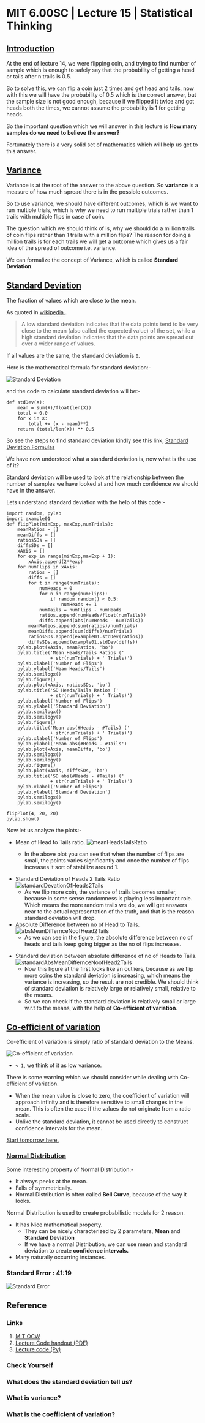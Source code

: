 # MIT 6.00SC | Lecture 15 | Statistical Thinking #

## [Introduction ](https://www.youtube.com/watch?v=VqZBqoZgL7k&list=PLB2BE3D6CA77BB8F7#t=85) ##

At the end of lecture 14, we were flipping coin, and trying to find number of sample which is enough to safely say that the probability of getting a head or tails after n trails is 0.5.

So to solve this, we can flip a coin just 2 times and get head and tails, now with this we will have the probability of 0.5 which is the correct answer, but the sample size is not good enough, because if we flipped it twice and got heads both the times, we cannot assume the probability is 1 for getting heads.

So the important question which we will answer in this lecture is **How many samples do we need to believe the answer?**

Fortunately there is a very solid set of mathematics which will help us get to this answer.

## [Variance ](https://www.youtube.com/watch?v=VqZBqoZgL7k&list=PLB2BE3D6CA77BB8F7#t=205) ##

Variance is at the root of the answer to the above question. So **variance** is a measure of how much spread there is in the possible outcomes.

So to use variance, we should have different outcomes, which is we want to run multiple trials, which is why we need to run multiple trials rather than 1 trails with multiple flips in case of coin.

The question which we should think of is, why we should do a million trails of coin flips rather than 1 trails with a million flips? The reason for doing a million trails is for each trails we will get a outcome which gives us a fair idea of the spread of outcome i.e. variance.


We can formalize the concept of Variance, which is called **Standard Deviation**.

## [Standard Deviation ](https://www.youtube.com/watch?v=VqZBqoZgL7k&list=PLB2BE3D6CA77BB8F7#t=329) ##

The fraction of values which are close to the mean.

As quoted in [wikipedia ](http://en.wikipedia.org/wiki/Standard_deviation).

>  A low standard deviation indicates that the data points tend to be very close to the mean (also called the expected value) of the set, while a high standard deviation indicates that the data points are spread out over a wider range of values.

If all values are the same, the standard deviation is `0`.

Here is the mathematical formula for standard deviation:-

![Standard Deviation ](http://geographyfieldwork.com/standa5.gif)

and the code to calculate standard deviation will be:- 

````
def stdDev(X):
    mean = sum(X)/float(len(X))
    total = 0.0
    for x in X:
        total += (x - mean)**2
    return (total/len(X)) ** 0.5
````

So see the steps to find standard deviation kindly see this link, [Standard Deviation Formulas](http://www.mathsisfun.com/data/standard-deviation-formulas.html)

We have now understood what a standard deviation is, now what is the use of it?

Standard deviation will be used to look at the relationship between the number of samples we have looked at and how much confidence we should have in the answer.

Lets understand standard deviation with the help of this code:-

````
import random, pylab
import example01
def flipPlot(minExp, maxExp,numTrials):
    meanRatios = []
    meanDiffs = []
    ratiosSDs = []
    diffsSDs = []
    xAxis = []
    for exp in range(minExp,maxExp + 1):
        xAxis.append(2**exp)
    for numFlips in xAxis:
        ratios = []
        diffs = []
        for t in range(numTrials):
            numHeads = 0
            for n in range(numFlips):
                if random.random() < 0.5:
                    numHeads += 1
            numTails = numFlips - numHeads
            ratios.append(numHeads/float(numTails))
            diffs.append(abs(numHeads - numTails))
        meanRatios.append(sum(ratios)/numTrials)
        meanDiffs.append(sum(diffs)/numTrials)
        ratiosSDs.append(example01.stdDev(ratios))
        diffsSDs.append(example01.stdDev(diffs))
    pylab.plot(xAxis, meanRatios, 'bo')
    pylab.title('Mean Heads/Tails Ratios ('
                + str(numTrials) + ' Trials)')
    pylab.xlabel('Number of Flips')
    pylab.ylabel('Mean Heads/Tails')
    pylab.semilogx()
    pylab.figure()
    pylab.plot(xAxis, ratiosSDs, 'bo')
    pylab.title('SD Heads/Tails Ratios ('
                + str(numTrials) + ' Trials)')
    pylab.xlabel('Number of Flips')
    pylab.ylabel('Standard Deviation')
    pylab.semilogx()
    pylab.semilogy()
    pylab.figure()
    pylab.title('Mean abs(#Heads - #Tails) ('
                + str(numTrials) + ' Trials)')
    pylab.xlabel('Number of Flips')
    pylab.ylabel('Mean abs(#Heads - #Tails')
    pylab.plot(xAxis, meanDiffs, 'bo')
    pylab.semilogx()
    pylab.semilogy()
    pylab.figure()
    pylab.plot(xAxis, diffsSDs, 'bo')
    pylab.title('SD abs(#Heads - #Tails) ('
                + str(numTrials) + ' Trials)')
    pylab.xlabel('Number of Flips')
    pylab.ylabel('Standard Deviation')
    pylab.semilogx()
    pylab.semilogy()

flipPlot(4, 20, 20)
pylab.show()    
````

Now let us analyze the plots:-

* Mean of Head to Tails ratio.
     ![meanHeadsTailsRatio](images/meanHeadsTailsRatio.png)

    * In the above plot you can see that when the number of flips are small, the points varies significantly and once the number of flips increases it sort of stabilize around 1.
+ Standard Deviation of Heads 2 Tails Ratio
     ![standardDevationOfHeads2Tails](images/standardDevationOfHeads2Tails.png)
     * As we flip more coin, the variance of trails becomes smaller, because in some sense randomness is playing less important role. Which means the more random trails we do, we will get answers near to the actual representation of the truth, and that is the reason standard deviation will drop.
+ Absolute Difference between no of Head to Tails.
     ![absMeanDiffernceNoofHead2Tails](images/absMeanDiffernceNoofHead2Tails.png)
    * As we can see in the figure, the absolute difference between no of heads and tails keep going bigger as the no of flips increases.
* Standard deviation between absolute difference of no of Heads to Tails.
    ![standardAbsMeanDiffernceNoofHead2Tails](images/standardAbsMeanDiffernceNoofHead2Tails.png)       
    * Now this figure at the first looks like an outliers, because as we flip more coins the standard deviation is increasing, which means the variance is increasing, so the result are not credible. We should think of standard deviation is relatively large or relatively small, relative to the means.
    * So we can check if the standard deviation is relatively small or large w.r.t to the means, with the help of **Co-efficient of variation**.

## [Co-efficient of variation ](https://www.youtube.com/watch?v=VqZBqoZgL7k&list=PLB2BE3D6CA77BB8F7#t=1053) ##

Co-efficient of variation is simply ratio of standard deviation to the Means.

![Co-efficient of variation](https://www.resna.org/sites/default/files/legacy/conference/proceedings/2010/Wheeled%20Mobility/Student%20Papers/ChaconA/Equation%205.png)

* `< 1`, we think of it as low variance.


There is some warning which we should consider while dealing with Co-efficient of variation.

* When the mean value is close to zero, the coefficient of variation will approach infinity and is therefore sensitive to small changes in the mean. This is often the case if the values do not originate from a ratio scale.
* Unlike the standard deviation, it cannot be used directly to construct confidence intervals for the mean.


[Start tomorrow here.](https://www.youtube.com/watch?v=VqZBqoZgL7k&list=PLB2BE3D6CA77BB8F7#t=1296)



### [Normal Distribution ](https://www.youtube.com/watch?list=PLB2BE3D6CA77BB8F7&v=VqZBqoZgL7k&feature=player_detailpage#t=1809) ###

Some interesting property of Normal Distribution:-

* It always peeks at the mean.
* Falls of symmetrically.
* Normal Distribution is often called **Bell Curve**, because of the way it looks.

Normal Distribution is used to create probabilistic models for 2 reason.

* It has Nice mathematical property.
    - They can be nicely characterized by 2 parameters, **Mean** and **Standard Deviation**
    - If we have a normal Distribution, we can use mean and standard deviation to create **confidence intervals.**
* Many naturally occurring instances.


### Standard Error : 41:19 ###

![Standard Error ](http://sphweb.bumc.bu.edu/otlt/MPH-Modules/BS/BS704_Confidence_Intervals/CI_prop_SE.png)

## Reference ##
### Links ###

1. [MIT OCW](http://ocw.mit.edu/courses/electrical-engineering-and-computer-science/6-00sc-introduction-to-computer-science-and-programming-spring-2011/unit-2/lecture-15-statistical-thinking/)
2. [Lecture Code handout (PDF)](http://ocw.mit.edu/courses/electrical-engineering-and-computer-science/6-00sc-introduction-to-computer-science-and-programming-spring-2011/unit-2/lecture-15-statistical-thinking/MIT6_00SCS11_lec15.pdf)
3. [Lecture code (Py)](http://ocw.mit.edu/courses/electrical-engineering-and-computer-science/6-00sc-introduction-to-computer-science-and-programming-spring-2011/unit-2/lecture-15-statistical-thinking/lec15.py)



### Check Yourself ###
### What does the standard deviation tell us? ###
### What is variance? ###
### What is the coefficient of variation? ###


